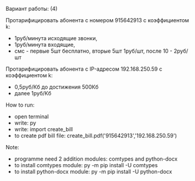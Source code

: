 Вариант работы: (4)

Протарифицировать абонента с номером 915642913 с коэффициентом k:

- 1руб/минута исходящие звонки,
- 1руб/минута входящие,
- смс - первые 5шт бесплатно, вторые 5шт 1руб/шт, после 10 - 2руб/шт

Протарифицировать абонента с IP-адресом 192.168.250.59 с коэффициентом k:

- 0,5руб/Кб до достижения 500Кб
- далее 1руб/Кб

How to run:

- open terminal
- write: py
- write: import create_bill
- to create pdf bill file: create_bill.pdf('915642913','192.168.250.59')

Note:

- programme need 2 addition modules: comtypes and python-docx
- to install comtypes module: py -m pip install -U comtypes
- to install python-docx module: py -m pip install -U python-docx
